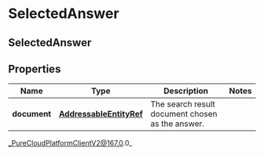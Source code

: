 # SelectedAnswer

## SelectedAnswer

## Properties

|Name | Type | Description | Notes|
|------------ | ------------- | ------------- | -------------|
| **document** | [**AddressableEntityRef**](AddressableEntityRef) | The search result document chosen as the answer. | |



_PureCloudPlatformClientV2@167.0.0_
